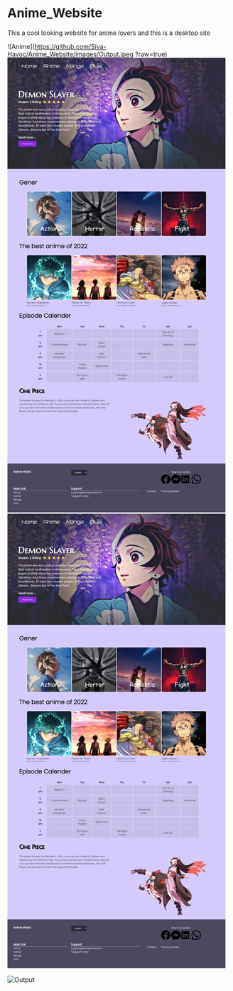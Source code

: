 # Anime_Website
This a cool looking website for anime lovers and this is a desktop site


![Anime](https://github.com/Siva-Havoc/Anime_Website/images/Output.jpeg ?raw=true)
![Screen Shot](./images/output.jpeg)
<img src="./images/output.jpeg" alt="Anime">

![Output](https://user-images.githubusercontent.com/92218025/223594584-5c836911-d6b1-4705-b106-adb10f7cfd93.jpeg)
